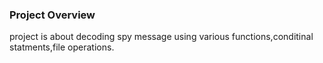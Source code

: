 ### Project Overview

 project is about decoding spy  message using various functions,conditinal statments,file operations.


